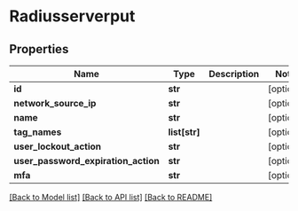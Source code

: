 # Radiusserverput

## Properties
Name | Type | Description | Notes
------------ | ------------- | ------------- | -------------
**id** | **str** |  | [optional] 
**network_source_ip** | **str** |  | [optional] 
**name** | **str** |  | [optional] 
**tag_names** | **list[str]** |  | [optional] 
**user_lockout_action** | **str** |  | [optional] 
**user_password_expiration_action** | **str** |  | [optional] 
**mfa** | **str** |  | [optional] 

[[Back to Model list]](../README.md#documentation-for-models) [[Back to API list]](../README.md#documentation-for-api-endpoints) [[Back to README]](../README.md)



